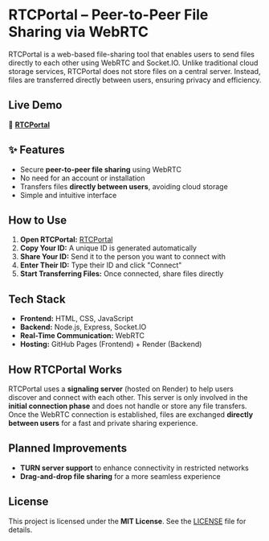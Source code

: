 # RTCPortal – Peer-to-Peer File Sharing via WebRTC  

RTCPortal is a web-based file-sharing tool that enables users to send files directly to each other using WebRTC and Socket.IO. Unlike traditional cloud storage services, RTCPortal does not store files on a central server. Instead, files are transferred directly between users, ensuring privacy and efficiency.  

## Live Demo  
🔗 **[RTCPortal](https://yourusername.github.io/RTCPortal/)**  

## ✨ Features  
- Secure **peer-to-peer file sharing** using WebRTC  
- No need for an account or installation  
- Transfers files **directly between users**, avoiding cloud storage  
- Simple and intuitive interface  

## How to Use  
1. **Open RTCPortal:** [RTCPortal](https://yourusername.github.io/RTCPortal/)  
2. **Copy Your ID:** A unique ID is generated automatically  
3. **Share Your ID:** Send it to the person you want to connect with  
4. **Enter Their ID:** Type their ID and click "Connect"  
5. **Start Transferring Files:** Once connected, share files directly  

## Tech Stack  
- **Frontend:** HTML, CSS, JavaScript  
- **Backend:** Node.js, Express, Socket.IO  
- **Real-Time Communication:** WebRTC  
- **Hosting:** GitHub Pages (Frontend) + Render (Backend)  

## How RTCPortal Works  
RTCPortal uses a **signaling server** (hosted on Render) to help users discover and connect with each other. This server is only involved in the **initial connection phase** and does not handle or store any file transfers. Once the WebRTC connection is established, files are exchanged **directly between users** for a fast and private sharing experience.  

## Planned Improvements  
- **TURN server support** to enhance connectivity in restricted networks  
- **Drag-and-drop file sharing** for a more seamless experience  

## License  
This project is licensed under the **MIT License**. See the [LICENSE](LICENSE) file for details.  
